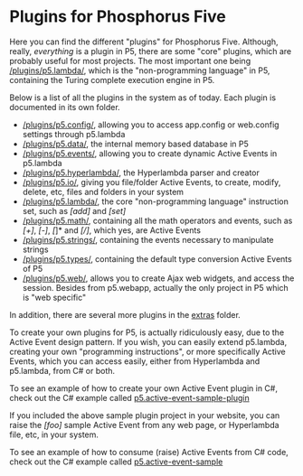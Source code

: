 Plugins for Phosphorus Five
===============

Here you can find the different "plugins" for Phosphorus Five. Although, really, _everything_ is a plugin in P5,
there are some "core" plugins, which are probably useful for most projects. The most important one
being [/plugins/p5.lambda/](p5.lambda), which is the "non-programming language" in P5, containing the Turing complete
execution engine in P5.

Below is a list of all the plugins in the system as of today. Each plugin is documented in its own folder.

* [/plugins/p5.config/](p5.config), allowing you to access app.config or web.config settings through p5.lambda
* [/plugins/p5.data/](p5.data), the internal memory based database in P5
* [/plugins/p5.events/](p5.events), allowing you to create dynamic Active Events in p5.lambda
* [/plugins/p5.hyperlambda/](p5.hyperlambda), the Hyperlambda parser and creator
* [/plugins/p5.io/](p5.io), giving you file/folder Active Events, to create, modify, delete, etc, files and folders in your system
* [/plugins/p5.lambda/](p5.lambda), the core "non-programming language" instruction set, such as *[add]* and *[set]*
* [/plugins/p5.math/](p5.math), containing all the math operators and events, such as *[+]*, *[-]*, *[*]* and *[/]*, which yes, are Active Events
* [/plugins/p5.strings/](p5.strings), containing the events necessary to manipulate strings
* [/plugins/p5.types/](p5.types), containing the default type conversion Active Events of P5
* [/plugins/p5.web/](p5.web), allows you to create Ajax web widgets, and access the session. Besides from p5.webapp, actually the only project in P5 which is "web specific"

In addition, there are several more plugins in the [extras](/plugins/extras/) folder.

To create your own plugins for P5, is actually ridiculously easy, due to the Active Event design pattern. If you
wish, you can easily extend p5.lambda, creating your own "programming instructions", or more specifically Active Events,
which you can access easily, either from Hyperlambda and p5.lambda, from C# or both.

To see an example of how to create your own Active Event plugin in C#, check out the C# example 
called [p5.active-event-sample-plugin](/samples/p5.active-event-sample-plugin/)

If you included the above sample plugin project in your website, you can raise the *[foo]* sample Active Event from any web page,
or Hyperlambda file, etc, in your system.

To see an example of how to consume (raise) Active Events from C# code, check out the C# example 
called [p5.active-event-sample](/samples/p5.active-event-sample/)



